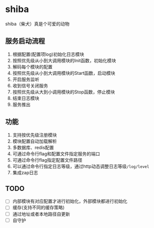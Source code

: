 # shiba

shiba（柴犬）真是个可爱的动物

## 服务启动流程
1. 根据配置(配置项log)初始化日志模块
2. 按照优先级从小到大调用模块的Init函数，初始化模块
3. 解码每个模块的配置
4. 按照优先级从小到大调用模块的Start函数，启动模块
5. 开启服务监听
6. 收到信号关闭服务
7. 按照优先级从大到小调用模块的Stop函数，停止模块
8. 结束日志模块
9. 服务推出


## 功能

1. 支持按优先级注册模块
2. 模块配置自动加载解析
3. 多数据库、redis配置
4. 可通过命令行flag和配置文件指定服务的端口
5. 可通过命令行flag指定配置文件路径
6. 可以通过命令行指定日志等级，通过http动态调整日志等级`/log/level`
7. 集成zap日志

## TODO

- [ ] 内部模块有对应配置才进行初始化，外部模块都进行初始化
- [ ] 缓存(支持不同的缓存策略)
- [ ] 通过地址或者本地路径自更新
- [ ] 自守护